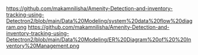 https://github.com/makamnilisha/Amenity-Detection-and-inventory-tracking-using-Detectron2/blob/main/Data%20Modeling/system%20data%20flow%20diagram.png
https://github.com/makamnilisha/Amenity-Detection-and-inventory-tracking-using-Detectron2/blob/main/Data%20Modeling/ER%20Diagram%20of%20%20Inventory%20Management.png
